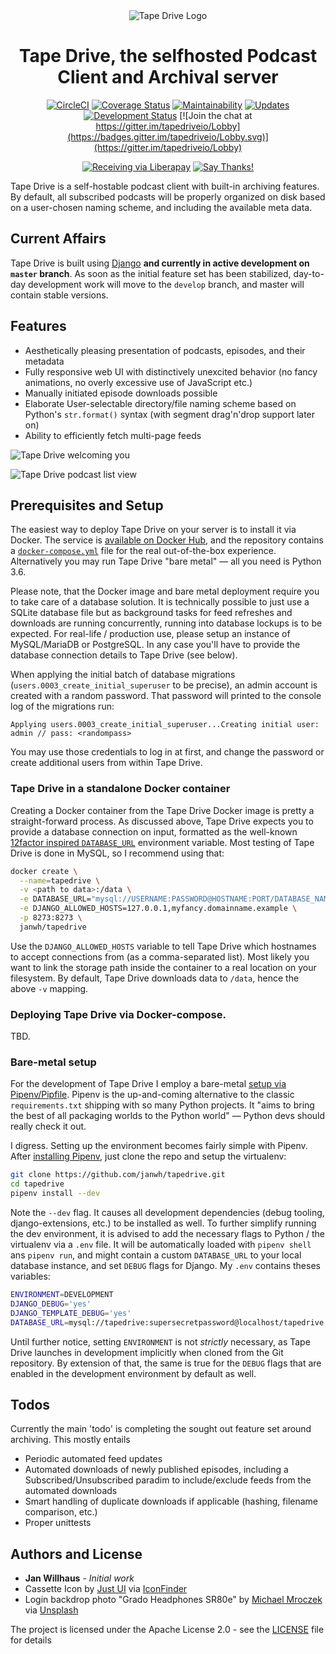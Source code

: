 
<div align="center">
<img src="assets/img/icon@2x.png" alt="Tape Drive Logo" />
<h1>Tape Drive, the selfhosted Podcast Client and Archival server</h1>

[![CircleCI](https://img.shields.io/circleci/project/github/janw/tapedrive.svg)](https://circleci.com/gh/janw/tapedrive/tree/master)
[![Coverage Status](https://coveralls.io/repos/github/janwh/tapedrive/badge.svg?branch=master)](https://coveralls.io/github/janwh/tapedrive?branch=master)
[![Maintainability](https://img.shields.io/codeclimate/maintainability/janwh/tapedrive.svg)](https://codeclimate.com/github/janwh/tapedrive)
[![Updates](https://pyup.io/repos/github/janwh/tapedrive/shield.svg)](https://pyup.io/repos/github/janwh/tapedrive/)
[![Development Status](https://img.shields.io/badge/status-alpha-red.svg)](https:///github.com/janwh/tapedrive/issues)
[![Join the chat at https://gitter.im/tapedriveio/Lobby](https://badges.gitter.im/tapedriveio/Lobby.svg)](https://gitter.im/tapedriveio/Lobby)

[![Receiving via Liberapay](https://img.shields.io/liberapay/receives/janw.svg)](https://liberapay.com/janw/)
[![Say Thanks!](https://img.shields.io/badge/Say%20Thanks-!-1EAEDB.svg)](https://saythanks.io/to/janwh)

</div>

Tape Drive is a self-hostable podcast client with built-in archiving features. By default, all subscribed podcasts will be properly organized on disk based on a user-chosen naming scheme, and including the available meta data.

## Current Affairs

Tape Drive is built using [Django](https://djangoproject.com) **and currently in active development on `master` branch**. As soon as the initial feature set has been stabilized, day-to-day development work will move to the `develop` branch, and master will contain stable versions.


## Features

* Aesthetically pleasing presentation of podcasts, episodes, and their metadata
* Fully responsive web UI with distinctively unexcited behavior (no fancy animations, no overly excessive use of JavaScript etc.)
* Manually initiated episode downloads possible
* Elaborate User-selectable directory/file naming scheme based on Python's `str.format()` syntax (with segment drag'n'drop support later on)
* Ability to efficiently fetch multi-page feeds


![Tape Drive welcoming you](assets/img/screenshots/welcome.png)

![Tape Drive podcast list view](assets/img/screenshots/podcasts-list.png)

## Prerequisites and Setup

The easiest way to deploy Tape Drive on your server is to install it via Docker. The service is [available on Docker Hub](https://hub.docker.com/r/janwh/tapedrive/), and the repository contains a [`docker-compose.yml`](docker-compose.yml) file for the real out-of-the-box experience. Alternatively you may run Tape Drive "bare metal" — all you need is Python 3.6.

Please note, that the Docker image and bare metal deployment require you to take care of a database solution. It is technically possible to just use a SQLite database file but as background tasks for feed refreshes and downloads are running concurrently, running into database lockups is to be expected. For real-life / production use, please setup an instance of MySQL/MariaDB or PostgreSQL. In any case you'll have to provide the database connection details to Tape Drive (see below).

When applying the initial batch of database migrations (`users.0003_create_initial_superuser` to be precise), an admin account is created with a random password. That password will printed to the console log of the migrations run:

```
Applying users.0003_create_initial_superuser...Creating initial user: admin // pass: <randompass>
```

You may use those credentials to log in at first, and change the password or create additional users from within Tape Drive.

### Tape Drive in a standalone Docker container

Creating a Docker container from the Tape Drive Docker image is pretty a straight-forward process. As discussed above, Tape Drive expects you to provide a database connection on input, formatted as the well-known [12factor inspired `DATABASE_URL`](https://github.com/kennethreitz/dj-database-url#url-schema) environment variable. Most testing of Tape Drive is done in MySQL, so I recommend using that:

```bash
docker create \
  --name=tapedrive \
  -v <path to data>:/data \
  -e DATABASE_URL="mysql://USERNAME:PASSWORD@HOSTNAME:PORT/DATABASE_NAME" \
  -e DJANGO_ALLOWED_HOSTS=127.0.0.1,myfancy.domainname.example \
  -p 8273:8273 \
  janwh/tapedrive
```

Use the `DJANGO_ALLOWED_HOSTS` variable to tell Tape Drive which hostnames to accept connections from (as a comma-separated list). Most likely you want to link the storage path inside the container to a real location on your filesystem. By default, Tape Drive downloads data to `/data`, hence the above `-v` mapping.

### Deploying Tape Drive via Docker-compose.

TBD.

### Bare-metal setup

For the development of Tape Drive I employ a bare-metal [setup via Pipenv/Pipfile](https://docs.pipenv.org). Pipenv is the up-and-coming alternative to the classic `requirements.txt` shipping with so many Python projects. It "aims to bring the best of all packaging worlds to the Python world" — Python devs should really check it out.

I digress. Setting up the environment becomes fairly simple with Pipenv. After [installing Pipenv](https://docs.pipenv.org/install/#installing-pipenv), just clone the repo and setup the virtualenv:

```bash
git clone https://github.com/janwh/tapedrive.git
cd tapedrive
pipenv install --dev
```

Note the `--dev` flag. It causes all development dependencies (debug tooling, django-extensions, etc.) to be installed as well. To further simplify running the dev environment, it is advised to add the necessary flags to Python / the virtualenv via a `.env` file. It will be automatically loaded with `pipenv shell` ans `pipenv run`, and might contain a custom `DATABASE_URL` to your local database instance, and set `DEBUG` flags for Django. My `.env` contains theses variables:

```bash
ENVIRONMENT=DEVELOPMENT
DJANGO_DEBUG='yes'
DJANGO_TEMPLATE_DEBUG='yes'
DATABASE_URL=mysql://tapedrive:supersecretpassword@localhost/tapedrive
```

Until further notice, setting `ENVIRONMENT` is not *strictly* necessary, as Tape Drive launches in development implicitly when cloned from the Git repository. By extension of that, the same is true for the `DEBUG` flags that are enabled in the development environment by default as well.

## Todos

Currently the main 'todo' is completing the sought out feature set around archiving. This mostly entails

* Periodic automated feed updates
* Automated downloads of newly published episodes, including a Subscribed/Unsubscribed paradim to include/exclude feeds from the automated downloads
* Smart handling of duplicate downloads if applicable (hashing, filename comparison, etc.)
* Proper unittests


## Authors and License

* **Jan Willhaus** - *Initial work*
* Cassette Icon by [Just UI](https://www.behance.net/Just_UI) via [IconFinder](https://www.iconfinder.com/icons/669942/audio_cassette_multimedia_music_icon)
* Login backdrop photo "Grado Headphones SR80e" by [Michael Mroczek](https://michaelmroczek.com/?utm_medium=referral&utm_source=unsplash) via [Unsplash](https://unsplash.com/@michaelmroczek?utm_source=unsplash&utm_medium=referral&utm_content=creditCopyText)

The project is licensed under the Apache License 2.0 - see the [LICENSE](LICENSE) file for details
